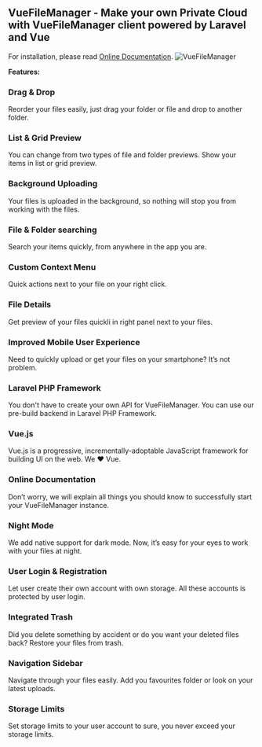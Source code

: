 ## VueFileManager - Make your own Private Cloud with VueFileManager client powered by Laravel and Vue
For installation, please read [Online Documentation](https://vuefilemanager.hi5ve.digital/docs/).
![VueFileManager](https://vuefilemanager.hi5ve.digital/assets/images/vue-file-manager-in-devices-dark.png)

**Features:**

### Drag & Drop
Reorder your files easily, just drag your folder or file and drop to another folder.

### List & Grid Preview
You can change from two types of file and folder previews. Show your items in list or grid preview.

### Background Uploading
Your files is uploaded in the background, so nothing will stop you from working with the files.

### File & Folder searching
Search your items quickly, from anywhere in the app you are.

### Custom Context Menu
Quick actions next to your file on your right click.

### File Details
Get preview of your files quickli in right panel next to your files.

### Improved Mobile User Experience
Need to quickly upload or get your files on your smartphone? It’s not problem.

### Laravel PHP Framework
You don't have to create your own API for VueFileManager. You can use our pre-build backend in Laravel PHP Framework.

### Vue.js
Vue.js is a progressive, incrementally-adoptable JavaScript framework for building UI on the web. We ❤️ Vue.

### Online Documentation
Don’t worry, we will explain all things you should know to successfully start your VueFileManager instance.

### Night Mode
We add native support for dark mode. Now, it’s easy for your eyes to work with your files at night.

### User Login & Registration
Let user create their own account with own storage. All these accounts is protected by user login.

### Integrated Trash
Did you delete something by accident or do you want your deleted files back? Restore your files from trash.

### Navigation Sidebar
Navigate through your files easily. Add you favourites folder or look on your latest uploads. 

### Storage Limits
Set storage limits to your user account to sure, you never exceed your storage limits.